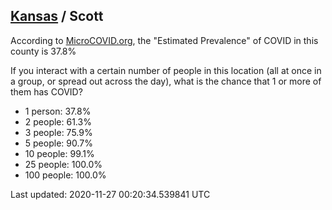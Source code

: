 
## [Kansas](/united-states/kansas) / Scott

According to [MicroCOVID.org](http://microcovid.org),
the "Estimated Prevalence" of COVID in this county is 37.8%

If you interact with a certain number of people in this location
(all at once in a group, or spread out across the day), what is the chance that
1 or more of them has COVID?

- 1 person: 37.8%
- 2 people: 61.3%
- 3 people: 75.9%
- 5 people: 90.7%
- 10 people: 99.1%
- 25 people: 100.0%
- 100 people: 100.0%

Last updated: 2020-11-27 00:20:34.539841 UTC

